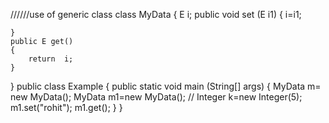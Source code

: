 //////use of generic class
class MyData<E>
{
     E i;
    public void set (E i1)
    {
        i=i1;
        
    }
    public E get()
    {
        return  i;
    }
}
    public class Example
    {
        public static void main (String[] args) 
        {
            MyData<Integer> m= new MyData<Integer>();
            MyData<String> m1=new MyData<String>();
            // Integer k=new Integer(5);
            m1.set("rohit");
            m1.get();
        }
    }

